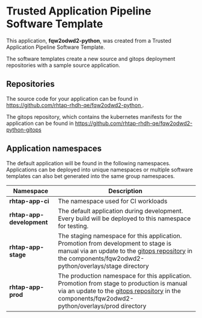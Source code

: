 # Trusted Application Pipeline Software Template

This application, **fqw2odwd2-python**, was created from a Trusted Application Pipeline Software Template.

The software templates create a new source and gitops deployment repositories with a sample source application. 

## Repositories

The source code for your application can be found in [https://github.com/rhtap-rhdh-qe/fqw2odwd2-python ](https://github.com/rhtap-rhdh-qe/fqw2odwd2-python ).
 
The gitops repository, which contains the kubernetes manifests for the application can be found in 
[https://github.com/rhtap-rhdh-qe/fqw2odwd2-python-gitops ](https://github.com/rhtap-rhdh-qe/fqw2odwd2-python-gitops ) 

## Application namespaces 

The default application will be found in the following namespaces. Applications can be deployed into unique namespaces or multiple software templates can also bet generated into the same group namespaces.  

|  Namespace   |  Description   |  
| -------- | -------- |
| **rhtap-app-ci** | The namespace used for CI workloads |
| **rhtap-app-development** | The default application during development. Every build will be deployed to this namespace for testing. |
| **rhtap-app-stage** | The staging namespace for this application. Promotion from development to stage is manual via an update to the [gitops repository](https://github.com/rhtap-rhdh-qe/fqw2odwd2-python-gitops ) in the components/fqw2odwd2-python/overlays/stage directory |
| **rhtap-app-prod** | The production namespace for this application. Promotion from stage to production is manual via an update to the [gitops repository](https://github.com/rhtap-rhdh-qe/fqw2odwd2-python-gitops ) in the components/fqw2odwd2-python/overlays/prod directory |